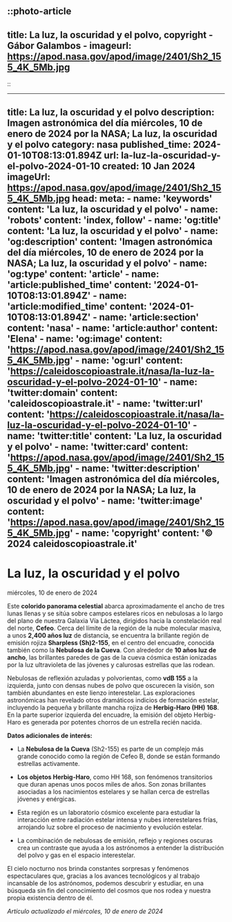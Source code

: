 ::photo-article
---
title: La luz, la oscuridad y el polvo, copyright - Gábor Galambos -
imageurl: https://apod.nasa.gov/apod/image/2401/Sh2_155_4K_5Mb.jpg
---
::

---
title: La luz, la oscuridad y el polvo
description: Imagen astronómica del día miércoles, 10 de enero de 2024 por la NASA; La luz, la oscuridad y el polvo
category: nasa
published_time: 2024-01-10T08:13:01.894Z
url: la-luz-la-oscuridad-y-el-polvo-2024-01-10
created: 10 Jan 2024
imageUrl: https://apod.nasa.gov/apod/image/2401/Sh2_155_4K_5Mb.jpg
head:
  meta:
    - name: 'keywords'
      content: 'La luz, la oscuridad y el polvo'
    - name: 'robots'
      content: 'index, follow'
    - name: 'og:title'
      content: 'La luz, la oscuridad y el polvo'
    - name: 'og:description'
      content: 'Imagen astronómica del día miércoles, 10 de enero de 2024 por la NASA; La luz, la oscuridad y el polvo'
    - name: 'og:type'
      content: 'article'
    - name: 'article:published_time'
      content: '2024-01-10T08:13:01.894Z'
    - name: 'article:modified_time'
      content: '2024-01-10T08:13:01.894Z'
    - name: 'article:section'
      content: 'nasa'
    - name: 'article:author'
      content: 'Elena'
    - name: 'og:image'
      content: 'https://apod.nasa.gov/apod/image/2401/Sh2_155_4K_5Mb.jpg'
    - name: 'og:url'
      content: 'https://caleidoscopioastrale.it/nasa/la-luz-la-oscuridad-y-el-polvo-2024-01-10'
    - name: 'twitter:domain'
      content: 'caleidoscopioastrale.it'
    - name: 'twitter:url'
      content: 'https://caleidoscopioastrale.it/nasa/la-luz-la-oscuridad-y-el-polvo-2024-01-10'
    - name: 'twitter:title'
      content: 'La luz, la oscuridad y el polvo'
    - name: 'twitter:card'
      content: 'https://apod.nasa.gov/apod/image/2401/Sh2_155_4K_5Mb.jpg'
    - name: 'twitter:description'
      content: 'Imagen astronómica del día miércoles, 10 de enero de 2024 por la NASA; La luz, la oscuridad y el polvo'
    - name: 'twitter:image'
      content: 'https://apod.nasa.gov/apod/image/2401/Sh2_155_4K_5Mb.jpg'
    - name: 'copyright'
      content: '© 2024 caleidoscopioastrale.it'
---
# La luz, la oscuridad y el polvo
miércoles, 10 de enero de 2024

Este **colorido panorama celestial** abarca aproximadamente el ancho de tres lunas llenas y se sitúa sobre campos estelares ricos en nebulosas a lo largo del plano de nuestra Galaxia Vía Láctea, dirigidos hacia la constelación real del norte, **Cefeo**. Cerca del límite de la región de la nube molecular masiva, a unos **2,400 años luz** de distancia, se encuentra la brillante región de emisión rojiza **Sharpless (Sh)2-155**, en el centro del encuadre, conocida también como la **Nebulosa de la Cueva**. Con alrededor de **10 años luz de ancho**, las brillantes paredes de gas de la cueva cósmica están ionizadas por la luz ultravioleta de las jóvenes y calurosas estrellas que las rodean.

Nebulosas de reflexión azuladas y polvorientas, como **vdB 155** a la izquierda, junto con densas nubes de polvo que oscurecen la visión, son también abundantes en este lienzo interestelar. Las exploraciones astronómicas han revelado otros dramáticos indicios de formación estelar, incluyendo la pequeña y brillante mancha rojiza de **Herbig-Haro (HH) 168**. En la parte superior izquierda del encuadre, la emisión del objeto Herbig-Haro es generada por potentes chorros de un estrella recién nacida.

**Datos adicionales de interés:**

- La **Nebulosa de la Cueva** (Sh2-155) es parte de un complejo más grande conocido como la región de Cefeo B, donde se están formando estrellas activamente.

- **Los objetos Herbig-Haro**, como HH 168, son fenómenos transitorios que duran apenas unos pocos miles de años. Son zonas brillantes asociadas a los nacimientos estelares y se hallan cerca de estrellas jóvenes y enérgicas.

- Esta región es un laboratorio cósmico excelente para estudiar la interacción entre radiación estelar intensa y nubes interestelares frías, arrojando luz sobre el proceso de nacimiento y evolución estelar.

- La combinación de nebulosas de emisión, reflejo y regiones oscuras crea un contraste que ayuda a los astrónomos a entender la distribución del polvo y gas en el espacio interestelar.

El cielo nocturno nos brinda constantes sorpresas y fenómenos espectaculares que, gracias a los avances tecnológicos y al trabajo incansable de los astrónomos, podemos descubrir y estudiar, en una búsqueda sin fin del conocimiento del cosmos que nos rodea y nuestra propia existencia dentro de él.

_Artículo actualizado el miércoles, 10 de enero de 2024_